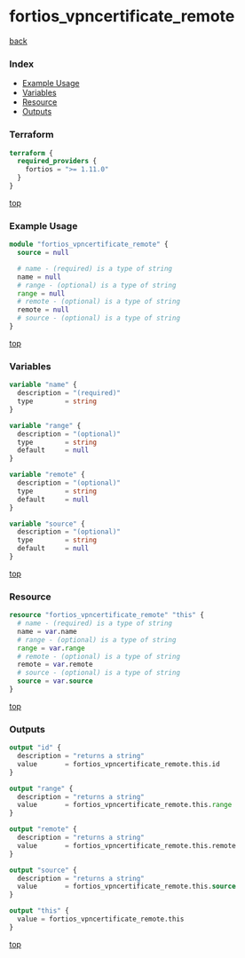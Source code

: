 # fortios_vpncertificate_remote

[back](../fortios.md)

### Index

- [Example Usage](#example-usage)
- [Variables](#variables)
- [Resource](#resource)
- [Outputs](#outputs)

### Terraform

```terraform
terraform {
  required_providers {
    fortios = ">= 1.11.0"
  }
}
```

[top](#index)

### Example Usage

```terraform
module "fortios_vpncertificate_remote" {
  source = null

  # name - (required) is a type of string
  name = null
  # range - (optional) is a type of string
  range = null
  # remote - (optional) is a type of string
  remote = null
  # source - (optional) is a type of string
}
```

[top](#index)

### Variables

```terraform
variable "name" {
  description = "(required)"
  type        = string
}

variable "range" {
  description = "(optional)"
  type        = string
  default     = null
}

variable "remote" {
  description = "(optional)"
  type        = string
  default     = null
}

variable "source" {
  description = "(optional)"
  type        = string
  default     = null
}
```

[top](#index)

### Resource

```terraform
resource "fortios_vpncertificate_remote" "this" {
  # name - (required) is a type of string
  name = var.name
  # range - (optional) is a type of string
  range = var.range
  # remote - (optional) is a type of string
  remote = var.remote
  # source - (optional) is a type of string
  source = var.source
}
```

[top](#index)

### Outputs

```terraform
output "id" {
  description = "returns a string"
  value       = fortios_vpncertificate_remote.this.id
}

output "range" {
  description = "returns a string"
  value       = fortios_vpncertificate_remote.this.range
}

output "remote" {
  description = "returns a string"
  value       = fortios_vpncertificate_remote.this.remote
}

output "source" {
  description = "returns a string"
  value       = fortios_vpncertificate_remote.this.source
}

output "this" {
  value = fortios_vpncertificate_remote.this
}
```

[top](#index)